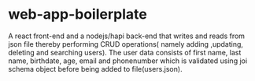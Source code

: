 # web-app-boilerplate

A react front-end and a nodejs/hapi back-end that writes and reads from json file thereby performing CRUD operations( namely adding ,updating, deleting and searching users). The user data consists of first name, last name, birthdate, age, email and phonenumber which is validated using joi schema object before being added to file(users.json).

